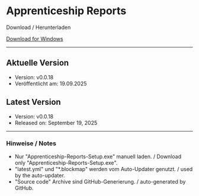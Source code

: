 # Apprenticeship Reports

Download / Herunterladen

[Download for Windows](https://github.com/Simon-Lage/apprenticeship-reports/releases/latest/download/Apprenticeship-Reports-Setup.exe)

---

## Aktuelle Version
- Version: v0.0.18
- Veröffentlicht am: 19.09.2025

## Latest Version
- Version: v0.0.18
- Released on: September 19, 2025

---

### Hinweise / Notes
- Nur "Apprenticeship-Reports-Setup.exe" manuell laden. / Download only "Apprenticeship-Reports-Setup.exe".
- "latest.yml" und "*.blockmap" werden vom Auto-Updater genutzt. / used by the auto-updater.
- "Source code" Archive sind GitHub-Generierung. / auto-generated by GitHub.
